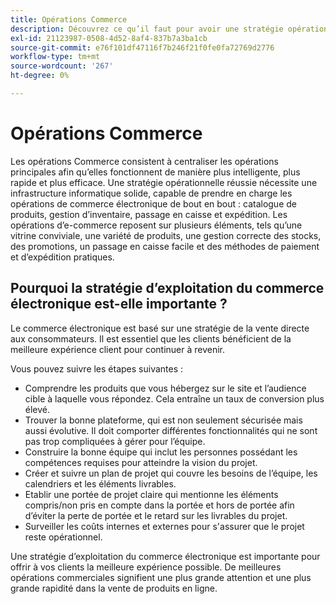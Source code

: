 ```yaml
---
title: Opérations Commerce
description: Découvrez ce qu’il faut pour avoir une stratégie opérationnelle efficace pour votre entreprise de commerce électronique.
exl-id: 21123987-0508-4d52-8af4-837b7a3ba1cb
source-git-commit: e76f101df47116f7b246f21f0fe0fa72769d2776
workflow-type: tm+mt
source-wordcount: '267'
ht-degree: 0%

---
```


# Opérations Commerce

Les opérations Commerce consistent à centraliser les opérations principales afin qu’elles fonctionnent de manière plus intelligente, plus rapide et plus efficace. Une stratégie opérationnelle réussie nécessite une infrastructure informatique solide, capable de prendre en charge les opérations de commerce électronique de bout en bout : catalogue de produits, gestion d’inventaire, passage en caisse et expédition. Les opérations d’e-commerce reposent sur plusieurs éléments, tels qu’une vitrine conviviale, une variété de produits, une gestion correcte des stocks, des promotions, un passage en caisse facile et des méthodes de paiement et d’expédition pratiques.

## Pourquoi la stratégie d’exploitation du commerce électronique est-elle importante ?

Le commerce électronique est basé sur une stratégie de la vente directe aux consommateurs. Il est essentiel que les clients bénéficient de la meilleure expérience client pour continuer à revenir.

Vous pouvez suivre les étapes suivantes :

- Comprendre les produits que vous hébergez sur le site et l’audience cible à laquelle vous répondez. Cela entraîne un taux de conversion plus élevé.
- Trouver la bonne plateforme, qui est non seulement sécurisée mais aussi évolutive. Il doit comporter différentes fonctionnalités qui ne sont pas trop compliquées à gérer pour l’équipe.
- Construire la bonne équipe qui inclut les personnes possédant les compétences requises pour atteindre la vision du projet.
- Créer et suivre un plan de projet qui couvre les besoins de l’équipe, les calendriers et les éléments livrables.
- Etablir une portée de projet claire qui mentionne les éléments compris/non pris en compte dans la portée et hors de portée afin d’éviter la perte de portée et le retard sur les livrables du projet.
- Surveiller les coûts internes et externes pour s&#39;assurer que le projet reste opérationnel.

Une stratégie d’exploitation du commerce électronique est importante pour offrir à vos clients la meilleure expérience possible. De meilleures opérations commerciales signifient une plus grande attention et une plus grande rapidité dans la vente de produits en ligne.
